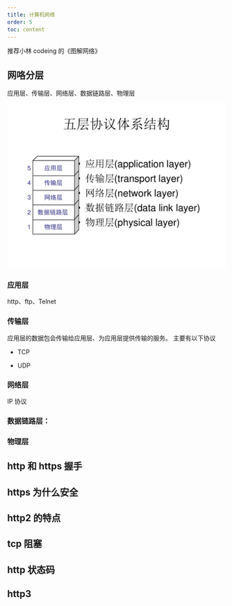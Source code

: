 ```yaml
---
title: 计算机网络
order: 5
toc: content
---
```


推荐小林 codeing 的《图解网络》

## 网咯分层

应用层、传输层、网络层、数据链路层、物理层

![Index_01](../../assets/image/http/网络分层.jpeg)

### 应用层

http、ftp、Telnet

### 传输层

应用层的数据包会传输给应用层、为应用层提供传输的服务。
主要有以下协议

- TCP

- UDP

### 网络层

IP 协议

### 数据链路层：

### 物理层

## http 和 https 握手

## https 为什么安全

## http2 的特点

## tcp 阻塞

## http 状态码

## http3
